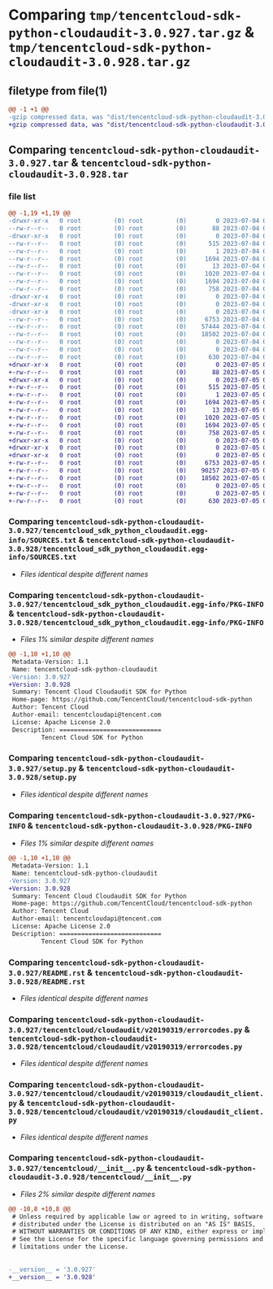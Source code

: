 # Comparing `tmp/tencentcloud-sdk-python-cloudaudit-3.0.927.tar.gz` & `tmp/tencentcloud-sdk-python-cloudaudit-3.0.928.tar.gz`

## filetype from file(1)

```diff
@@ -1 +1 @@
-gzip compressed data, was "dist/tencentcloud-sdk-python-cloudaudit-3.0.927.tar", last modified: Tue Jul  4 00:18:13 2023, max compression
+gzip compressed data, was "dist/tencentcloud-sdk-python-cloudaudit-3.0.928.tar", last modified: Wed Jul  5 00:22:26 2023, max compression
```

## Comparing `tencentcloud-sdk-python-cloudaudit-3.0.927.tar` & `tencentcloud-sdk-python-cloudaudit-3.0.928.tar`

### file list

```diff
@@ -1,19 +1,19 @@
-drwxr-xr-x   0 root         (0) root         (0)        0 2023-07-04 00:18:13.000000 tencentcloud-sdk-python-cloudaudit-3.0.927/
--rw-r--r--   0 root         (0) root         (0)       88 2023-07-04 00:18:13.000000 tencentcloud-sdk-python-cloudaudit-3.0.927/setup.cfg
-drwxr-xr-x   0 root         (0) root         (0)        0 2023-07-04 00:18:13.000000 tencentcloud-sdk-python-cloudaudit-3.0.927/tencentcloud_sdk_python_cloudaudit.egg-info/
--rw-r--r--   0 root         (0) root         (0)      515 2023-07-04 00:18:13.000000 tencentcloud-sdk-python-cloudaudit-3.0.927/tencentcloud_sdk_python_cloudaudit.egg-info/SOURCES.txt
--rw-r--r--   0 root         (0) root         (0)        1 2023-07-04 00:18:13.000000 tencentcloud-sdk-python-cloudaudit-3.0.927/tencentcloud_sdk_python_cloudaudit.egg-info/dependency_links.txt
--rw-r--r--   0 root         (0) root         (0)     1694 2023-07-04 00:18:13.000000 tencentcloud-sdk-python-cloudaudit-3.0.927/tencentcloud_sdk_python_cloudaudit.egg-info/PKG-INFO
--rw-r--r--   0 root         (0) root         (0)       13 2023-07-04 00:18:13.000000 tencentcloud-sdk-python-cloudaudit-3.0.927/tencentcloud_sdk_python_cloudaudit.egg-info/top_level.txt
--rw-r--r--   0 root         (0) root         (0)     1020 2023-07-04 00:18:13.000000 tencentcloud-sdk-python-cloudaudit-3.0.927/setup.py
--rw-r--r--   0 root         (0) root         (0)     1694 2023-07-04 00:18:13.000000 tencentcloud-sdk-python-cloudaudit-3.0.927/PKG-INFO
--rw-r--r--   0 root         (0) root         (0)      758 2023-07-04 00:18:13.000000 tencentcloud-sdk-python-cloudaudit-3.0.927/README.rst
-drwxr-xr-x   0 root         (0) root         (0)        0 2023-07-04 00:18:13.000000 tencentcloud-sdk-python-cloudaudit-3.0.927/tencentcloud/
-drwxr-xr-x   0 root         (0) root         (0)        0 2023-07-04 00:18:13.000000 tencentcloud-sdk-python-cloudaudit-3.0.927/tencentcloud/cloudaudit/
-drwxr-xr-x   0 root         (0) root         (0)        0 2023-07-04 00:18:13.000000 tencentcloud-sdk-python-cloudaudit-3.0.927/tencentcloud/cloudaudit/v20190319/
--rw-r--r--   0 root         (0) root         (0)     6753 2023-07-04 00:18:13.000000 tencentcloud-sdk-python-cloudaudit-3.0.927/tencentcloud/cloudaudit/v20190319/errorcodes.py
--rw-r--r--   0 root         (0) root         (0)    57444 2023-07-04 00:18:13.000000 tencentcloud-sdk-python-cloudaudit-3.0.927/tencentcloud/cloudaudit/v20190319/models.py
--rw-r--r--   0 root         (0) root         (0)    18502 2023-07-04 00:18:13.000000 tencentcloud-sdk-python-cloudaudit-3.0.927/tencentcloud/cloudaudit/v20190319/cloudaudit_client.py
--rw-r--r--   0 root         (0) root         (0)        0 2023-07-04 00:18:13.000000 tencentcloud-sdk-python-cloudaudit-3.0.927/tencentcloud/cloudaudit/v20190319/__init__.py
--rw-r--r--   0 root         (0) root         (0)        0 2023-07-04 00:18:13.000000 tencentcloud-sdk-python-cloudaudit-3.0.927/tencentcloud/cloudaudit/__init__.py
--rw-r--r--   0 root         (0) root         (0)      630 2023-07-04 00:18:13.000000 tencentcloud-sdk-python-cloudaudit-3.0.927/tencentcloud/__init__.py
+drwxr-xr-x   0 root         (0) root         (0)        0 2023-07-05 00:22:26.000000 tencentcloud-sdk-python-cloudaudit-3.0.928/
+-rw-r--r--   0 root         (0) root         (0)       88 2023-07-05 00:22:26.000000 tencentcloud-sdk-python-cloudaudit-3.0.928/setup.cfg
+drwxr-xr-x   0 root         (0) root         (0)        0 2023-07-05 00:22:26.000000 tencentcloud-sdk-python-cloudaudit-3.0.928/tencentcloud_sdk_python_cloudaudit.egg-info/
+-rw-r--r--   0 root         (0) root         (0)      515 2023-07-05 00:22:26.000000 tencentcloud-sdk-python-cloudaudit-3.0.928/tencentcloud_sdk_python_cloudaudit.egg-info/SOURCES.txt
+-rw-r--r--   0 root         (0) root         (0)        1 2023-07-05 00:22:26.000000 tencentcloud-sdk-python-cloudaudit-3.0.928/tencentcloud_sdk_python_cloudaudit.egg-info/dependency_links.txt
+-rw-r--r--   0 root         (0) root         (0)     1694 2023-07-05 00:22:26.000000 tencentcloud-sdk-python-cloudaudit-3.0.928/tencentcloud_sdk_python_cloudaudit.egg-info/PKG-INFO
+-rw-r--r--   0 root         (0) root         (0)       13 2023-07-05 00:22:26.000000 tencentcloud-sdk-python-cloudaudit-3.0.928/tencentcloud_sdk_python_cloudaudit.egg-info/top_level.txt
+-rw-r--r--   0 root         (0) root         (0)     1020 2023-07-05 00:22:26.000000 tencentcloud-sdk-python-cloudaudit-3.0.928/setup.py
+-rw-r--r--   0 root         (0) root         (0)     1694 2023-07-05 00:22:26.000000 tencentcloud-sdk-python-cloudaudit-3.0.928/PKG-INFO
+-rw-r--r--   0 root         (0) root         (0)      758 2023-07-05 00:22:26.000000 tencentcloud-sdk-python-cloudaudit-3.0.928/README.rst
+drwxr-xr-x   0 root         (0) root         (0)        0 2023-07-05 00:22:26.000000 tencentcloud-sdk-python-cloudaudit-3.0.928/tencentcloud/
+drwxr-xr-x   0 root         (0) root         (0)        0 2023-07-05 00:22:26.000000 tencentcloud-sdk-python-cloudaudit-3.0.928/tencentcloud/cloudaudit/
+drwxr-xr-x   0 root         (0) root         (0)        0 2023-07-05 00:22:26.000000 tencentcloud-sdk-python-cloudaudit-3.0.928/tencentcloud/cloudaudit/v20190319/
+-rw-r--r--   0 root         (0) root         (0)     6753 2023-07-05 00:22:26.000000 tencentcloud-sdk-python-cloudaudit-3.0.928/tencentcloud/cloudaudit/v20190319/errorcodes.py
+-rw-r--r--   0 root         (0) root         (0)    90257 2023-07-05 00:22:26.000000 tencentcloud-sdk-python-cloudaudit-3.0.928/tencentcloud/cloudaudit/v20190319/models.py
+-rw-r--r--   0 root         (0) root         (0)    18502 2023-07-05 00:22:26.000000 tencentcloud-sdk-python-cloudaudit-3.0.928/tencentcloud/cloudaudit/v20190319/cloudaudit_client.py
+-rw-r--r--   0 root         (0) root         (0)        0 2023-07-05 00:22:26.000000 tencentcloud-sdk-python-cloudaudit-3.0.928/tencentcloud/cloudaudit/v20190319/__init__.py
+-rw-r--r--   0 root         (0) root         (0)        0 2023-07-05 00:22:26.000000 tencentcloud-sdk-python-cloudaudit-3.0.928/tencentcloud/cloudaudit/__init__.py
+-rw-r--r--   0 root         (0) root         (0)      630 2023-07-05 00:22:26.000000 tencentcloud-sdk-python-cloudaudit-3.0.928/tencentcloud/__init__.py
```

### Comparing `tencentcloud-sdk-python-cloudaudit-3.0.927/tencentcloud_sdk_python_cloudaudit.egg-info/SOURCES.txt` & `tencentcloud-sdk-python-cloudaudit-3.0.928/tencentcloud_sdk_python_cloudaudit.egg-info/SOURCES.txt`

 * *Files identical despite different names*

### Comparing `tencentcloud-sdk-python-cloudaudit-3.0.927/tencentcloud_sdk_python_cloudaudit.egg-info/PKG-INFO` & `tencentcloud-sdk-python-cloudaudit-3.0.928/tencentcloud_sdk_python_cloudaudit.egg-info/PKG-INFO`

 * *Files 1% similar despite different names*

```diff
@@ -1,10 +1,10 @@
 Metadata-Version: 1.1
 Name: tencentcloud-sdk-python-cloudaudit
-Version: 3.0.927
+Version: 3.0.928
 Summary: Tencent Cloud Cloudaudit SDK for Python
 Home-page: https://github.com/TencentCloud/tencentcloud-sdk-python
 Author: Tencent Cloud
 Author-email: tencentcloudapi@tencent.com
 License: Apache License 2.0
 Description: ============================
         Tencent Cloud SDK for Python
```

### Comparing `tencentcloud-sdk-python-cloudaudit-3.0.927/setup.py` & `tencentcloud-sdk-python-cloudaudit-3.0.928/setup.py`

 * *Files identical despite different names*

### Comparing `tencentcloud-sdk-python-cloudaudit-3.0.927/PKG-INFO` & `tencentcloud-sdk-python-cloudaudit-3.0.928/PKG-INFO`

 * *Files 1% similar despite different names*

```diff
@@ -1,10 +1,10 @@
 Metadata-Version: 1.1
 Name: tencentcloud-sdk-python-cloudaudit
-Version: 3.0.927
+Version: 3.0.928
 Summary: Tencent Cloud Cloudaudit SDK for Python
 Home-page: https://github.com/TencentCloud/tencentcloud-sdk-python
 Author: Tencent Cloud
 Author-email: tencentcloudapi@tencent.com
 License: Apache License 2.0
 Description: ============================
         Tencent Cloud SDK for Python
```

### Comparing `tencentcloud-sdk-python-cloudaudit-3.0.927/README.rst` & `tencentcloud-sdk-python-cloudaudit-3.0.928/README.rst`

 * *Files identical despite different names*

### Comparing `tencentcloud-sdk-python-cloudaudit-3.0.927/tencentcloud/cloudaudit/v20190319/errorcodes.py` & `tencentcloud-sdk-python-cloudaudit-3.0.928/tencentcloud/cloudaudit/v20190319/errorcodes.py`

 * *Files identical despite different names*

### Comparing `tencentcloud-sdk-python-cloudaudit-3.0.927/tencentcloud/cloudaudit/v20190319/cloudaudit_client.py` & `tencentcloud-sdk-python-cloudaudit-3.0.928/tencentcloud/cloudaudit/v20190319/cloudaudit_client.py`

 * *Files identical despite different names*

### Comparing `tencentcloud-sdk-python-cloudaudit-3.0.927/tencentcloud/__init__.py` & `tencentcloud-sdk-python-cloudaudit-3.0.928/tencentcloud/__init__.py`

 * *Files 2% similar despite different names*

```diff
@@ -10,8 +10,8 @@
 # Unless required by applicable law or agreed to in writing, software
 # distributed under the License is distributed on an "AS IS" BASIS,
 # WITHOUT WARRANTIES OR CONDITIONS OF ANY KIND, either express or implied.
 # See the License for the specific language governing permissions and
 # limitations under the License.
 
 
-__version__ = '3.0.927'
+__version__ = '3.0.928'
```

